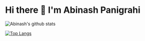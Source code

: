 # Hi there 👋 I'm Abinash Panigrahi

![Abinash's github stats](https://github-readme-stats.vercel.app/api?username=abinashpanigrahi&show_icons=true&theme=radical)

[![Top Langs](https://github-readme-stats.vercel.app/api/top-langs/?username=abinashpanigrahi&show_icons=true&theme=radical)](https://github.com/abinashpanigrahi/github-readme-stats)



<!--
**abinashpanigrahi/abinashpanigrahi** is a ✨ _special_ ✨ repository because its `README.md` (this file) appears on your GitHub profile.

Here are some ideas to get you started:

- 🔭 I’m currently working on ...
- 🌱 I’m currently learning ...
- 👯 I’m looking to collaborate on ...
- 🤔 I’m looking for help with ...
- 💬 Ask me about ...
- 📫 How to reach me: ...
- 😄 Pronouns: ...
- ⚡ Fun fact: ...
-->
